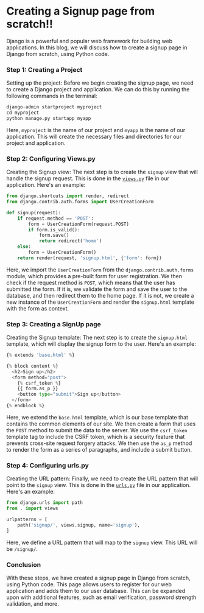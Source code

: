 # Creating a Signup page from scratch!!

Django is a powerful and popular web framework for building web applications. In this blog, we will discuss how to create a signup page in Django from scratch, using Python code.

### Step 1: Creating a Project

Setting up the project: Before we begin creating the signup page, we need to create a Django project and application. We can do this by running the following commands in the terminal:

```python
django-admin startproject myproject
cd myproject
python manage.py startapp myapp
```

Here, `myproject` is the name of our project and `myapp` is the name of our application. This will create the necessary files and directories for our project and application.

### Step 2: Configuring Views.py

Creating the Signup view: The next step is to create the `signup` view that will handle the signup request. This is done in the [`views.py`](http://views.py) file in our application. Here's an example:

```python
from django.shortcuts import render, redirect
from django.contrib.auth.forms import UserCreationForm

def signup(request):
    if request.method == 'POST':
        form = UserCreationForm(request.POST)
        if form.is_valid():
            form.save()
            return redirect('home')
    else:
        form = UserCreationForm()
    return render(request, 'signup.html', {'form': form})
```

Here, we import the `UserCreationForm` from the `django.contrib.auth.forms` module, which provides a pre-built form for user registration. We then check if the request method is `POST`, which means that the user has submitted the form. If it is, we validate the form and save the user to the database, and then redirect them to the home page. If it is not, we create a new instance of the `UserCreationForm` and render the `signup.html` template with the form as context.

### Step 3: Creating a SignUp page

Creating the Signup template: The next step is to create the `signup.html` template, which will display the signup form to the user. Here's an example:

```python
{% extends 'base.html' %}

{% block content %}
  <h2>Sign up</h2>
  <form method="post">
    {% csrf_token %}
    {{ form.as_p }}
    <button type="submit">Sign up</button>
  </form>
{% endblock %}
```

Here, we extend the `base.html` template, which is our base template that contains the common elements of our site. We then create a form that uses the `POST` method to submit the data to the server. We use the `csrf_token` template tag to include the CSRF token, which is a security feature that prevents cross-site request forgery attacks. We then use the `as_p` method to render the form as a series of paragraphs, and include a submit button.

### Step 4: Configuring urls.py

Creating the URL pattern: Finally, we need to create the URL pattern that will point to the `signup` view. This is done in the [`urls.py`](http://urls.py) file in our application. Here's an example:

```python
from django.urls import path
from . import views

urlpatterns = [
    path('signup/', views.signup, name='signup'),
]
```

Here, we define a URL pattern that will map to the `signup` view. This URL will be `/signup/`.

### Conclusion

With these steps, we have created a signup page in Django from scratch, using Python code. This page allows users to register for our web application and adds them to our user database. This can be expanded upon with additional features, such as email verification, password strength validation, and more.